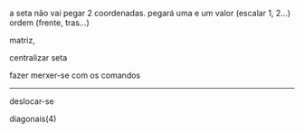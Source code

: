 a seta não vai pegar 2 coordenadas. pegará uma e um valor (escalar 1, 2...) ordem (frente, tras...)




matriz,

centralizar seta

fazer merxer-se com os comandos



------


deslocar-se


diagonais(4)